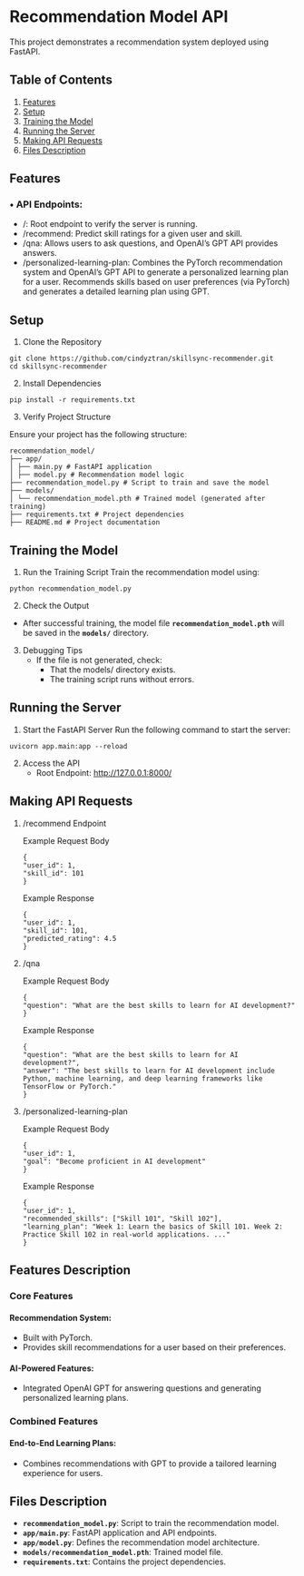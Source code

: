 # Recommendation Model API

This project demonstrates a recommendation system deployed using FastAPI.

## **Table of Contents**

1. [Features](#features)
2. [Setup](#setup)
3. [Training the Model](#training-the-model)
4. [Running the Server](#running-the-server)
5. [Making API Requests](#making-api-requests)
6. [Files Description](#files-description)

## Features

### • API Endpoints:

- /: Root endpoint to verify the server is running.
- /recommend: Predict skill ratings for a given user and skill.
- /qna: Allows users to ask questions, and OpenAI’s GPT API provides answers.
- /personalized-learning-plan: Combines the PyTorch recommendation system and OpenAI’s GPT API to generate a personalized learning plan for a user. Recommends skills based on user preferences (via PyTorch) and generates a detailed learning plan using GPT.

## Setup

1. Clone the Repository

```
git clone https://github.com/cindyztran/skillsync-recommender.git
cd skillsync-recommender
```

2. Install Dependencies

```
pip install -r requirements.txt
```

3. Verify Project Structure

Ensure your project has the following structure:

```
recommendation_model/
├── app/
│ ├── main.py # FastAPI application
│ ├── model.py # Recommendation model logic
├── recommendation_model.py # Script to train and save the model
├── models/
│ └── recommendation_model.pth # Trained model (generated after training)
├── requirements.txt # Project dependencies
├── README.md # Project documentation
```

## Training the Model

1. Run the Training Script
   Train the recommendation model using:

```
python recommendation_model.py
```

2. Check the Output

- After successful training, the model file **`recommendation_model.pth`** will be saved in the **`models/`** directory.

3. Debugging Tips
   - If the file is not generated, check:
     - That the models/ directory exists.
     - The training script runs without errors.

## Running the Server

1. Start the FastAPI Server
   Run the following command to start the server:

```
uvicorn app.main:app --reload
```

2. Access the API
   - Root Endpoint: http://127.0.0.1:8000/

## Making API Requests

1. /recommend Endpoint

   Example Request Body

   ```
   {
   "user_id": 1,
   "skill_id": 101
   }
   ```

   Example Response

   ```
   {
   "user_id": 1,
   "skill_id": 101,
   "predicted_rating": 4.5
   }
   ```

2. /qna

   Example Request Body

   ```
   {
   "question": "What are the best skills to learn for AI development?"
   }
   ```

   Example Response

   ```
   {
   "question": "What are the best skills to learn for AI development?",
   "answer": "The best skills to learn for AI development include Python, machine learning, and deep learning frameworks like TensorFlow or PyTorch."
   }
   ```

3. /personalized-learning-plan

   Example Request Body

   ```
   {
   "user_id": 1,
   "goal": "Become proficient in AI development"
   }
   ```

   Example Response

   ```
   {
   "user_id": 1,
   "recommended_skills": ["Skill 101", "Skill 102"],
   "learning_plan": "Week 1: Learn the basics of Skill 101. Week 2: Practice Skill 102 in real-world applications. ..."
   }
   ```

## Features Description

### Core Features

#### Recommendation System:

- Built with PyTorch.
- Provides skill recommendations for a user based on their preferences.

#### AI-Powered Features:

- Integrated OpenAI GPT for answering questions and generating personalized learning plans.

### Combined Features

#### End-to-End Learning Plans:

- Combines recommendations with GPT to provide a tailored learning experience for users.

## **Files Description**

- **`recommendation_model.py`**: Script to train the recommendation model.
- **`app/main.py`**: FastAPI application and API endpoints.
- **`app/model.py`**: Defines the recommendation model architecture.
- **`models/recommendation_model.pth`**: Trained model file.
- **`requirements.txt`**: Contains the project dependencies.
